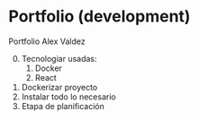 # Portfolio (development)

Portfolio Alex Valdez 

0. Tecnologiar usadas: 
    1. Docker
    2. React
1. Dockerizar proyecto
2. Instalar todo lo necesario
3. Etapa de planificación